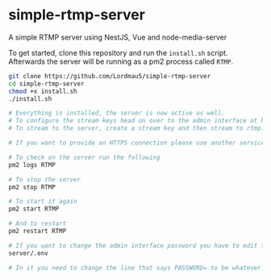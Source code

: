 # simple-rtmp-server
A simple RTMP server using NestJS, Vue and node-media-server

To get started, clone this repository and run the `install.sh` script.  
Afterwards the server will be running as a pm2 process called `RTMP`.

```bash
git clone https://github.com/Lordmau5/simple-rtmp-server
cd simple-rtmp-server
chmod +x install.sh
./install.sh

# Everything is installed, the server is now active as well.
# To configure the stream keys head on over to the admin interface at http://<ip>:3000/
# To stream to the server, create a stream key and then stream to rtmp://<ip>/live/<stream_key>

# If you want to provide an HTTPS connection please use another service like nginx and proxy the connection internally.

# To check on the server run the following
pm2 logs RTMP

# To stop the server
pm2 stop RTMP

# To start it again
pm2 start RTMP

# And to restart
pm2 restart RTMP

# If you want to change the admin interface password you have to edit the following file
server/.env

# In it you need to change the line that says PASSWORD= to be whatever you want it to be for the web interface
```
